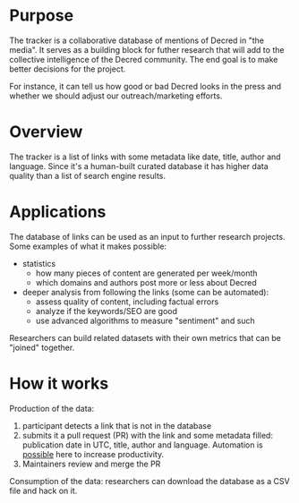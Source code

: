 # Purpose

The tracker is a collaborative database of mentions of Decred in "the media". It serves as a building block for futher research that will add to the collective intelligence of the Decred community. The end goal is to make better decisions for the project.

For instance, it can tell us how good or bad Decred looks in the press and whether we should adjust our outreach/marketing efforts. 

# Overview

The tracker is a list of links with some metadata like date, title, author and language. Since it's a human-built curated database it has higher data quality than a list of search engine results.

# Applications

The database of links can be used as an input to further research projects. Some examples of what it makes possible:

* statistics
  * how many pieces of content are generated per week/month
  * which domains and authors post more or less about Decred
* deeper analysis from following the links (some can be automated):
  * assess quality of content, including factual errors
  * analyze if the keywords/SEO are good
  * use advanced algorithms to measure "sentiment" and such

Researchers can build related datasets with their own metrics that can be "joined" together.

# How it works

Production of the data:

1. participant detects a link that is not in the database
2. submits it a pull request (PR) with the link and some metadata filled: publication date in UTC, title, author and language. Automation is [possible](https://github.com/RichardRed0x/decred-media-tracker/issues/16) here to increase productivity.
3. Maintainers review and merge the PR

Consumption of the data: researchers can download the database as a CSV file and hack on it.
